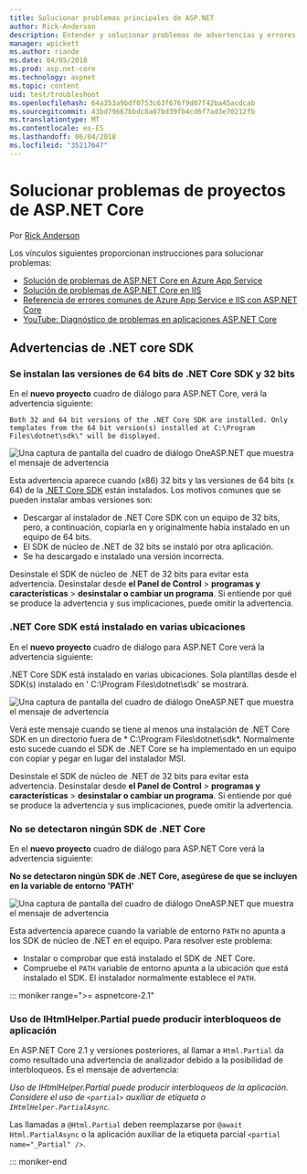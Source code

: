 ```yaml
---
title: Solucionar problemas principales de ASP.NET
author: Rick-Anderson
description: Entender y solucionar problemas de advertencias y errores con los proyectos de ASP.NET Core.
manager: wpickett
ms.author: riande
ms.date: 04/05/2018
ms.prod: asp.net-core
ms.technology: aspnet
ms.topic: content
uid: test/troubleshoot
ms.openlocfilehash: 64a353a9bdf0753c63f676f9d07f42ba45acdcab
ms.sourcegitcommit: 43bd79667bbdc8a07bd39fb4cd6f7ad3e70212fb
ms.translationtype: MT
ms.contentlocale: es-ES
ms.lasthandoff: 06/04/2018
ms.locfileid: "35217647"
---
```

# <a name="troubleshoot-aspnet-core-projects"></a>Solucionar problemas de proyectos de ASP.NET Core

Por [Rick Anderson](https://twitter.com/RickAndMSFT)

Los vínculos siguientes proporcionan instrucciones para solucionar problemas:

* [Solución de problemas de ASP.NET Core en Azure App Service](xref:host-and-deploy/azure-apps/troubleshoot)
* [Solución de problemas de ASP.NET Core en IIS](xref:host-and-deploy/iis/troubleshoot)
* [Referencia de errores comunes de Azure App Service e IIS con ASP.NET Core](xref:host-and-deploy/azure-iis-errors-reference)
* [YouTube: Diagnóstico de problemas en aplicaciones ASP.NET Core](https://www.youtube.com/watch?v=RYI0DHoIVaA)

<a name="sdk"></a>
## <a name="net-core-sdk-warnings"></a>Advertencias de .NET core SDK

### <a name="both-the-32-bit-and-64-bit-versions-of-the-net-core-sdk-are-installed"></a>Se instalan las versiones de 64 bits de .NET Core SDK y 32 bits
En el **nuevo proyecto** cuadro de diálogo para ASP.NET Core, verá la advertencia siguiente: 

    Both 32 and 64 bit versions of the .NET Core SDK are installed. Only templates from the 64 bit version(s) installed at C:\Program Files\dotnet\sdk\" will be displayed.

![Una captura de pantalla del cuadro de diálogo OneASP.NET que muestra el mensaje de advertencia](troubleshoot/_static/both32and64bit.png)

Esta advertencia aparece cuando (x86) 32 bits y las versiones de 64 bits (x 64) de la [.NET Core SDK](https://www.microsoft.com/net/download/all) están instalados. Los motivos comunes que se pueden instalar ambas versiones son:

* Descargar al instalador de .NET Core SDK con un equipo de 32 bits, pero, a continuación, copiarla en y originalmente había instalado en un equipo de 64 bits. 
* El SDK de núcleo de .NET de 32 bits se instaló por otra aplicación.
* Se ha descargado e instalado una versión incorrecta.

Desinstale el SDK de núcleo de .NET de 32 bits para evitar esta advertencia. Desinstalar desde **el Panel de Control** > **programas y características** > **desinstalar o cambiar un programa**. Si entiende por qué se produce la advertencia y sus implicaciones, puede omitir la advertencia.

### <a name="the-net-core-sdk-is-installed-in-multiple-locations"></a>.NET Core SDK está instalado en varias ubicaciones
En el **nuevo proyecto** cuadro de diálogo para ASP.NET Core verá la advertencia siguiente: 

 .NET Core SDK está instalado en varias ubicaciones. Sola plantillas desde el SDK(s) instalado en ' C:\Program Files\dotnet\sdk\' se mostrará.

![Una captura de pantalla del cuadro de diálogo OneASP.NET que muestra el mensaje de advertencia](troubleshoot/_static/multiplelocations.png)

Verá este mensaje cuando se tiene al menos una instalación de .NET Core SDK en un directorio fuera de * C:\Program Files\dotnet\sdk\*. Normalmente esto sucede cuando el SDK de .NET Core se ha implementado en un equipo con copiar y pegar en lugar del instalador MSI.

Desinstale el SDK de núcleo de .NET de 32 bits para evitar esta advertencia. Desinstalar desde **el Panel de Control** > **programas y características** > **desinstalar o cambiar un programa**. Si entiende por qué se produce la advertencia y sus implicaciones, puede omitir la advertencia.

### <a name="no-net-core-sdks-were-detected"></a>No se detectaron ningún SDK de .NET Core
En el **nuevo proyecto** cuadro de diálogo para ASP.NET Core verá la advertencia siguiente: 

**No se detectaron ningún SDK de .NET Core, asegúrese de que se incluyen en la variable de entorno 'PATH'**

![Una captura de pantalla del cuadro de diálogo OneASP.NET que muestra el mensaje de advertencia](troubleshoot/_static/NoNetCore.png)

Esta advertencia aparece cuando la variable de entorno `PATH` no apunta a los SDK de núcleo de .NET en el equipo. Para resolver este problema:

* Instalar o comprobar que está instalado el SDK de .NET Core.
* Compruebe el `PATH` variable de entorno apunta a la ubicación que está instalado el SDK. El instalador normalmente establece el `PATH`.

::: moniker range=">= aspnetcore-2.1"

### <a name="use-of-ihtmlhelperpartial-may-result-in-application-deadlocks"></a>Uso de IHtmlHelper.Partial puede producir interbloqueos de aplicación

En ASP.NET Core 2.1 y versiones posteriores, al llamar a `Html.Partial` da como resultado una advertencia de analizador debido a la posibilidad de interbloqueos. Es el mensaje de advertencia:

*Uso de IHtmlHelper.Partial puede producir interbloqueos de la aplicación. Considere el uso de `<partial>` auxiliar de etiqueta o `IHtmlHelper.PartialAsync`.*

Las llamadas a `@Html.Partial` deben reemplazarse por `@await Html.PartialAsync` o la aplicación auxiliar de la etiqueta parcial `<partial name="_Partial" />`.

::: moniker-end
